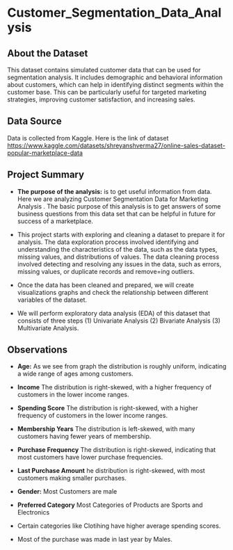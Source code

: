 # Customer_Segmentation_Data_Analysis

## About the Dataset
This dataset contains simulated customer data that can be used for segmentation analysis. It includes demographic and behavioral information about customers, which can help in identifying distinct segments within the customer base. This can be particularly useful for targeted marketing strategies, improving customer satisfaction, and increasing sales.

## Data Source
Data is collected from Kaggle. Here is the link of dataset [https://www.kaggle.com/datasets/shreyanshverma27/online-sales-dataset-popular-marketplace-data
](https://www.kaggle.com/datasets/fahmidachowdhury/customer-segmentation-data-for-marketing-analysis)

## Project Summary
*   **The purpose of the analysis:** is to get useful information from data. Here we are analyzing Customer Segmentation Data for Marketing Analysis
. The basic purpose of this analysis is to get answers of some business questions from this data set that can be helpful in future for success of a marketplace.

*   This project starts with exploring and cleaning a dataset to prepare it for analysis.  The data exploration process involved identifying and understanding the characteristics of the data, such as the data types, missing values, and distributions of values. The data cleaning process involved detecting and resolving  any issues  in the data, such as errors, missing values, or duplicate records and remove=ing outliers. 

*   Once the data has been cleaned and prepared, we will create visualizations graphs and check the relationship between different variables of the dataset.

*   We will perform exploratory data analysis (EDA) of this dataset that consists of three steps (1) Univariate Analysis (2) Bivariate Analysis (3) Multivariate Analysis.

## Observations

*   **Age:** As we see from graph the distribution is roughly uniform, indicating a wide range of ages among customers.

*   **Income** The distribution is right-skewed, with a higher frequency of customers in the lower income ranges.

*   **Spending Score** The distribution is right-skewed, with a higher frequency of customers in the lower income ranges.

*   **Membership Years** The distribution is left-skewed, with many customers having fewer years of membership.

*   **Purchase Frequency** The distribution is right-skewed, indicating that most customers have lower purchase frequencies.

*   **Last Purchase Amount** he distribution is right-skewed, with most customers making smaller purchases.

*   **Gender:** Most Customers are male

*   **Preferred Category** Most Categories of Products are Sports and Electronics

*   Certain categories like Clotihing have higher average spending scores.

*   Most of the purchase was made in last year by Males.

